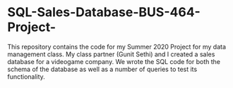# SQL-Sales-Database-BUS-464-Project-
This repository contains the code for my Summer 2020 Project for my data management class. 
My class partner (Gunit Sethi) and I created a sales database for a videogame company. We wrote the SQL code for both the schema of the database as well as a number of queries to test its functionality.
